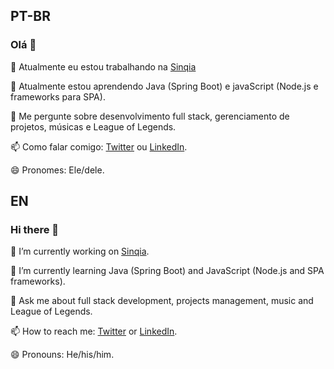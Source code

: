 ## PT-BR

### Olá 👋

🔭 Atualmente eu estou trabalhando na [Sinqia](https://www.sinqia.com.br/)

🌱 Atualmente estou aprendendo Java (Spring Boot) e javaScript (Node.js e frameworks para SPA).

💬 Me pergunte sobre desenvolvimento full stack, gerenciamento de projetos, músicas e League of Legends.

📫 Como falar comigo: [Twitter](https://www.twitter.com/@leonardossev) ou [LinkedIn](https://www.linkedin.com/in/leonardossev).

😄 Pronomes: Ele/dele.

## EN

### Hi there 👋

🔭 I’m currently working on [Sinqia](https://www.sinqia.com.br/).

🌱 I’m currently learning Java (Spring Boot) and JavaScript (Node.js and SPA frameworks).

💬 Ask me about full stack development, projects management, music and League of Legends.

📫 How to reach me: [Twitter](https://www.twitter.com/@leonardossev) or [LinkedIn](https://www.linkedin.com/in/leonardossev).

😄 Pronouns: He/his/him.